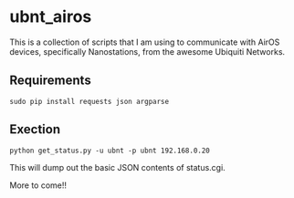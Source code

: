 ubnt_airos
==========

This is a collection of scripts that I am using to communicate with AirOS devices, specifically Nanostations, from the awesome Ubiquiti Networks.

Requirements
------------
```
sudo pip install requests json argparse
```

Exection
--------
```
python get_status.py -u ubnt -p ubnt 192.168.0.20
```

This will dump out the basic JSON contents of status.cgi.

More to come!!
